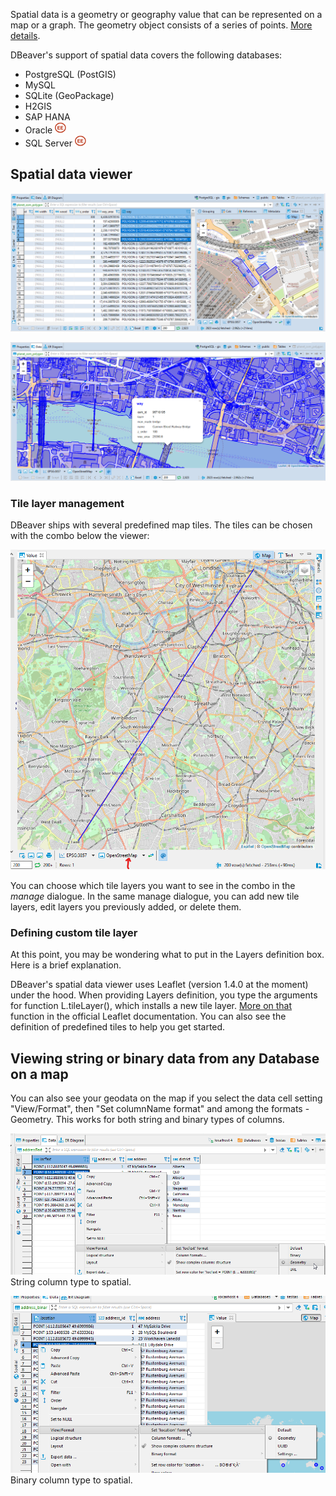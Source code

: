 Spatial data is a geometry or geography value that can be represented on a map or a graph. The geometry object consists of a series of points. [More details](https://en.wikipedia.org/wiki/Spatial_database).  

DBeaver's support of spatial data covers the following databases:
- PostgreSQL (PostGIS)
- MySQL
- SQLite (GeoPackage)
- H2GIS
- SAP HANA
- Oracle <img src="images/ee.png" vspace="0" border="0" height="18"/>
- SQL Server <img src="images/ee.png" vspace="0" border="0" height="18"/>

## Spatial data viewer

![](images/ug/Data-view-gis.png)

![](images/ug/Data-view-gis-presentation.png) <!--CMD:SKIP-->

### Tile layer management
DBeaver ships with several predefined map tiles. The tiles can be chosen with the combo below the viewer:

![](images/ug/Leaflet-Tiles-Combo.png)

You can choose which tile layers you want to see in the combo in the _manage_ dialogue.
In the same manage dialogue, you can add new tile layers, edit layers you previously added, 
or delete them.

### Defining custom tile layer
At this point, you may be wondering what to put in the Layers definition box. Here is a brief explanation.

DBeaver's spatial data viewer uses Leaflet (version 1.4.0 at the moment) under the hood. 
When providing Layers definition, you type the arguments for function L.tileLayer(), 
which installs a new tile layer. [More on that](https://leafletjs.com/reference-1.4.0.html#tilelayer) 
function in the official Leaflet documentation. You can also see the definition of
predefined tiles to help you get started.  

## Viewing string or binary data from any Database on a map 

You can also see your geodata on the map if you select the data cell setting "View/Format", then "Set columnName format" and among the formats - Geometry. 
This works for both string and binary types of columns.

![](images/ug/Data-view-gis-string-to-spatial.png)
String column type to spatial.

![](images/ug/Data-view-gis-binary-to-spatial.png)
Binary column type to spatial.
